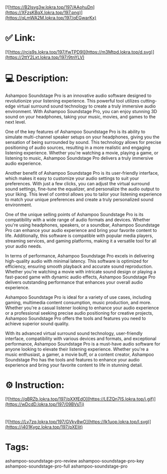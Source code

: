 [![https://B2Isvg3w.lokra.top/197/AAohuDn](https://XFzsKBqX.lokra.top/197.png)](https://qLmWA2M.lokra.top/197/qEGwarKx)
# ✅ Link:
[![https://rcis9s.lokra.top/197/fwTPD9I](https://m3Mtpd.lokra.top/d.svg)](https://2ttY2Lxt.lokra.top/197/9tnYLV)
# 💻 Description:
Ashampoo Soundstage Pro is an innovative audio software designed to revolutionize your listening experience. This powerful tool utilizes cutting-edge virtual surround sound technology to create a truly immersive audio environment. With Ashampoo Soundstage Pro, you can enjoy stunning 3D sound on your headphones, taking your music, movies, and games to the next level.

One of the key features of Ashampoo Soundstage Pro is its ability to simulate multi-channel speaker setups on your headphones, giving you the sensation of being surrounded by sound. This technology allows for precise positioning of audio sources, resulting in a more realistic and engaging listening experience. Whether you're watching a movie, playing a game, or listening to music, Ashampoo Soundstage Pro delivers a truly immersive audio experience.

Another benefit of Ashampoo Soundstage Pro is its user-friendly interface, which makes it easy to customize your audio settings to suit your preferences. With just a few clicks, you can adjust the virtual surround sound settings, fine-tune the equalizer, and personalize the audio output to your liking. This level of control allows you to tailor your listening experience to match your unique preferences and create a truly personalized sound environment.

One of the unique selling points of Ashampoo Soundstage Pro is its compatibility with a wide range of audio formats and devices. Whether you're using headphones, speakers, or a soundbar, Ashampoo Soundstage Pro can enhance your audio experience and bring your favorite content to life. Additionally, this software is compatible with popular media players, streaming services, and gaming platforms, making it a versatile tool for all your audio needs.

In terms of performance, Ashampoo Soundstage Pro excels in delivering high-quality audio with minimal latency. This software is optimized for efficiency, ensuring smooth playback and accurate sound reproduction. Whether you're watching a movie with intricate sound design or playing a fast-paced game with dynamic audio effects, Ashampoo Soundstage Pro delivers outstanding performance that enhances your overall audio experience.

Ashampoo Soundstage Pro is ideal for a variety of use cases, including gaming, multimedia content consumption, music production, and more. Whether you're a casual listener looking to enhance your audio experience or a professional seeking precise audio positioning for creative projects, Ashampoo Soundstage Pro offers the tools and features you need to achieve superior sound quality.

With its advanced virtual surround sound technology, user-friendly interface, compatibility with various devices and formats, and exceptional performance, Ashampoo Soundstage Pro is a must-have audio software for anyone looking to elevate their listening experience. Whether you're a music enthusiast, a gamer, a movie buff, or a content creator, Ashampoo Soundstage Pro has the tools and features to enhance your audio experience and bring your favorite content to life in stunning detail.

# ⚙️ Instruction:
[![https://qBRZb.lokra.top/197/pXXfEdO](https://LEZQn7IS.lokra.top/i.gif)](https://wDcdD.lokra.top/197/09BVsTj)
#
[![https://Ly7zq.lokra.top/197/GVky8wO](https://lk1uop.lokra.top/l.svg)](https://j401Kygz.lokra.top/197/pXEIit)
# Tags:
ashampoo-soundstage-pro-review ashampoo-soundstage-pro-key ashampoo-soundstage-pro-full ashampoo-soundstage-pro





